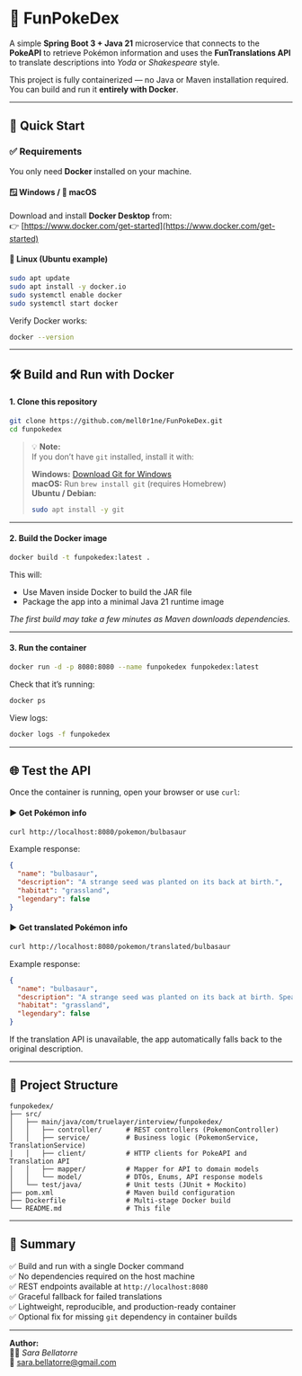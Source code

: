 # 🧩 FunPokeDex

A simple **Spring Boot 3 + Java 21** microservice that connects to the **PokeAPI** to retrieve Pokémon information and uses the **FunTranslations API** to translate descriptions into *Yoda* or *Shakespeare* style.

This project is fully containerized — no Java or Maven installation required.  
You can build and run it **entirely with Docker**.

---

## 🚀 Quick Start

### ✅ Requirements

You only need **Docker** installed on your machine.

#### 🪟 Windows / 🍎 macOS

Download and install **Docker Desktop** from:  
👉 [https://www.docker.com/get-started](https://www.docker.com/get-started)

#### 🐧 Linux (Ubuntu example)

```bash
sudo apt update
sudo apt install -y docker.io
sudo systemctl enable docker
sudo systemctl start docker
```

Verify Docker works:
```bash
docker --version
```

---

## 🛠️ Build and Run with Docker

#### 1. Clone this repository
```bash
git clone https://github.com/mell0r1ne/FunPokeDex.git
cd funpokedex
```

> 💡 **Note:**  
> If you don’t have `git` installed, install it with:
>
> **Windows:** [Download Git for Windows](https://git-scm.com/download/win)  
> **macOS:** Run `brew install git` (requires Homebrew)  
> **Ubuntu / Debian:**
> ```bash
> sudo apt install -y git
> ```


---

#### 2. Build the Docker image
```bash
docker build -t funpokedex:latest .
```

This will:

- Use Maven inside Docker to build the JAR file
- Package the app into a minimal Java 21 runtime image

_The first build may take a few minutes as Maven downloads dependencies._

---

#### 3. Run the container
```bash
docker run -d -p 8080:8080 --name funpokedex funpokedex:latest
```

Check that it’s running:
```bash
docker ps
```

View logs:
```bash
docker logs -f funpokedex
```

---

## 🌐 Test the API

Once the container is running, open your browser or use `curl`:

#### ▶️ Get Pokémon info
```bash
curl http://localhost:8080/pokemon/bulbasaur
```

Example response:
```json
{
  "name": "bulbasaur",
  "description": "A strange seed was planted on its back at birth.",
  "habitat": "grassland",
  "legendary": false
}
```

#### ▶️ Get translated Pokémon info
```bash
curl http://localhost:8080/pokemon/translated/bulbasaur
```

Example response:
```json
{
  "name": "bulbasaur",
  "description": "A strange seed was planted on its back at birth. Speak like Yoda you will.",
  "habitat": "grassland",
  "legendary": false
}
```

If the translation API is unavailable, the app automatically falls back to the original description.

---

## 🧱 Project Structure

```
funpokedex/
├── src/
│   ├── main/java/com/truelayer/interview/funpokedex/
│   │   ├── controller/      # REST controllers (PokemonController)
│   │   ├── service/         # Business logic (PokemonService, TranslationService)
│   │   ├── client/          # HTTP clients for PokeAPI and Translation API
│   │   ├── mapper/          # Mapper for API to domain models
│   │   └── model/           # DTOs, Enums, API response models
│   └── test/java/           # Unit tests (JUnit + Mockito)
├── pom.xml                  # Maven build configuration
├── Dockerfile               # Multi-stage Docker build
└── README.md                # This file
```

---

## 🏁 Summary

✅ Build and run with a single Docker command  
✅ No dependencies required on the host machine  
✅ REST endpoints available at `http://localhost:8080`  
✅ Graceful fallback for failed translations  
✅ Lightweight, reproducible, and production-ready container  
✅ Optional fix for missing `git` dependency in container builds

---

**Author:**  
🧑‍💻 *Sara Bellatorre*  
📧 sara.bellatorre@gmail.com  

